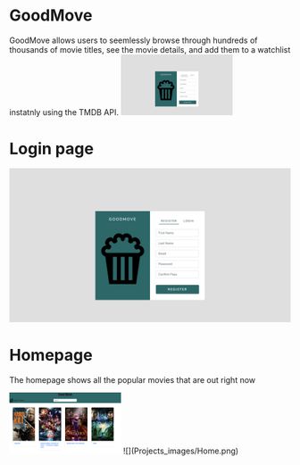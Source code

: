 # GoodMove

GoodMove allows users to seemlessly browse through hundreds of thousands of movie titles, see the movie details, and add them to a watchlist instatnly using the TMDB API.
<img src="Project_images/Login.png" width = "200">
# Login page
![](Project_images/Login.png)

# Homepage
The homepage shows all the popular movies that are out right now

<img src="Project_images/Home.png" width = "200">
![](Projects_images/Home.png)
